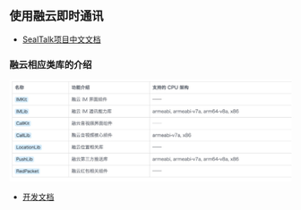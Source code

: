 ## 使用融云即时通讯

* [SealTalk项目中文文档](https://github.com/sealtalk/sealtalk-android/blob/master/README.zh.md)

### 融云相应类库的介绍

![image](https://github.com/Dreamer206602/WeChatRongCloud/blob/master/image/rongyun.jpg)



* [开发文档](http://www.rongcloud.cn/docs/android.html)




